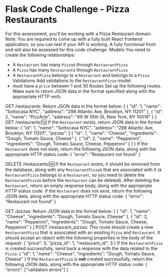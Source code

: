 # Flask Code Challenge - Pizza Restaurants

For this assessment, you'll be working with a Pizza Restaurant domain.
Note: You are required to come up with a fully built React frontend application, so you can test if your API is working. A fully functional front end will also be assessed for this code challenge.
Models
You need to create the following relationships:

- A `Restaurant` has many `Pizza`s through `RestaurantPizza`
- A `Pizza` has many `Restaurant`s through `RestaurantPizza`
- A `RestaurantPizza` belongs to a `Restaurant` and belongs to a `Pizza`
  Validations
  Add validations to the `RestaurantPizza` model:
- must have a `price` between 1 and 30
  Routes
  Set up the following routes. Make sure to return JSON data in the format specified along with the appropriate HTTP verb.

GET /restaurants:
Return JSON data in the format below:
[
{
"id": 1,
"name": "Sottocasa NYC",
"address": "298 Atlantic Ave, Brooklyn, NY 11201"
},
{
"id": 2,
"name": "PizzArte",
"address": "69 W 55th St, New York, NY 10019"
}
]
GET /restaurants/:id:
If the `Restaurant` exists, return JSON data in the format below:
{
"id": 1,
"name": "Sottocasa NYC",
"address": "298 Atlantic Ave, Brooklyn, NY 11201",
"pizzas": [
{
"id": 1,
"name": "Cheese",
"ingredients": "Dough, Tomato Sauce, Cheese"
},
{
"id": 2,
"name": "Pepperoni",
"ingredients": "Dough, Tomato Sauce, Cheese, Pepperoni"
}
]
}
If the `Restaurant` does not exist, return the following JSON data, along with the appropriate HTTP status code:
{
"error": "Restaurant not found"
}

DELETE /restaurants/:id:
If the `Restaurant` exists, it should be removed from the database, along with any `RestaurantPizza`s that are associated with it (a `RestaurantPizza` belongs to a `Restaurant`, so you need to delete the `RestaurantPizza`s before the `Restaurant` can be deleted).
After deleting the `Restaurant`, return an _empty_ response body, along with the appropriate HTTP status code.
If the `Restaurant` does not exist, return the following JSON data, along with the appropriate HTTP status code:
{
"error": "Restaurant not found"
}

GET /pizzas:
Return JSON data in the format below:
[
{
"id": 1,
"name": "Cheese",
"ingredients": "Dough, Tomato Sauce, Cheese"
},
{
"id": 2,
"name": "Pepperoni",
"ingredients": "Dough, Tomato Sauce, Cheese, Pepperoni"
}
]
POST /restaurant_pizzas:
This route should create a new `RestaurantPizza` that is associated with an existing `Pizza` and `Restaurant`. It should accept an object with the following properties in the body of the request:
{
"price": 5,
"pizza_id": 1,
"restaurant_id": 3
}
If the `RestaurantPizza` is created successfully, send back a response with the data related to the `Pizza`:
{
"id": 1,
"name": "Cheese",
"ingredients": "Dough, Tomato Sauce, Cheese"
}
If the `RestaurantPizza` is **not** created successfully, return the following JSON data, along with the appropriate HTTP status code:
{
"errors": ["validation errors"]
}
